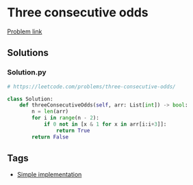 # Three consecutive odds

[Problem link](https://leetcode.com/problems/three-consecutive-odds/)

## Solutions


### Solution.py
```py
# https://leetcode.com/problems/three-consecutive-odds/

class Solution:
    def threeConsecutiveOdds(self, arr: List[int]) -> bool:
        n = len(arr)
        for i in range(n - 2):
            if 0 not in [x & 1 for x in arr[i:i+3]]:
                return True
        return False
```
## Tags

* [Simple implementation](/Collections/simple-implementation.md#simple-implementation)
